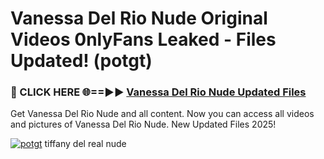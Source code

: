 # Vanessa Del Rio Nude Original Videos 0nlyFans Leaked - Files Updated! (potgt)

<h3>🔴 CLICK HERE 🌐==►► <a href="https://tinyurl.com/4mcuefdz" rel="nofollow">Vanessa Del Rio Nude Updated Files</a></h3>

Get Vanessa Del Rio Nude and all content. Now you can access all videos and pictures of Vanessa Del Rio Nude. New Updated Files 2025!

[![potgt](https://i.imgur.com/StAQSOY.gif)](https://tinyurl.com/4mcuefdz)
tiffany del real nude